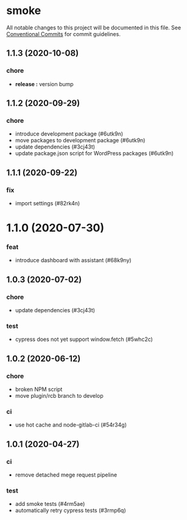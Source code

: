 # smoke

All notable changes to this project will be documented in this file.
See [Conventional Commits](https://conventionalcommits.org) for commit guidelines.

## 1.1.3 (2020-10-08)


### chore

* **release :** version bump





## 1.1.2 (2020-09-29)


### chore

* introduce development package (#6utk9n)
* move packages to development package (#6utk9n)
* update dependencies (#3cj43t)
* update package.json script for WordPress packages (#6utk9n)





## 1.1.1 (2020-09-22)


### fix

* import settings (#82rk4n)





# 1.1.0 (2020-07-30)


### feat

* introduce dashboard with assistant (#68k9ny)





## 1.0.3 (2020-07-02)


### chore

* update dependencies (#3cj43t)


### test

* cypress does not yet support window.fetch (#5whc2c)





## 1.0.2 (2020-06-12)


### chore

* broken NPM script
* move plugin/rcb branch to develop


### ci

* use hot cache and node-gitlab-ci (#54r34g)





## 1.0.1 (2020-04-27)


### ci

* remove detached mege request pipeline


### test

* add smoke tests (#4rm5ae)
* automatically retry cypress tests (#3rmp6q)

